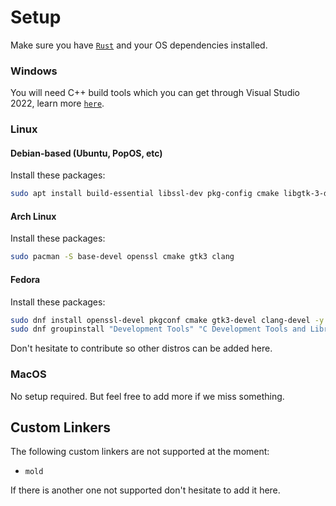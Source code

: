 # Setup

Make sure you have [`Rust`](https://www.rust-lang.org/) and your OS dependencies
installed.

### Windows

You will need C++ build tools which you can get through Visual Studio 2022,
learn more
[`here`](https://learn.microsoft.com/en-us/windows/dev-environment/rust/setup#install-visual-studio-recommended-or-the-microsoft-c-build-tools).

### Linux

#### Debian-based (Ubuntu, PopOS, etc)

Install these packages:

```sh
sudo apt install build-essential libssl-dev pkg-config cmake libgtk-3-dev libclang-dev
```

#### Arch Linux

Install these packages:

```sh
sudo pacman -S base-devel openssl cmake gtk3 clang
```

#### Fedora

Install these packages:

```sh
sudo dnf install openssl-devel pkgconf cmake gtk3-devel clang-devel -y
sudo dnf groupinstall "Development Tools" "C Development Tools and Libraries" -y
```

Don't hesitate to contribute so other distros can be added here.

### MacOS

No setup required. But feel free to add more if we miss something.

## Custom Linkers

The following custom linkers are not supported at the moment:

-   `mold`

If there is another one not supported don't hesitate to add it here.
